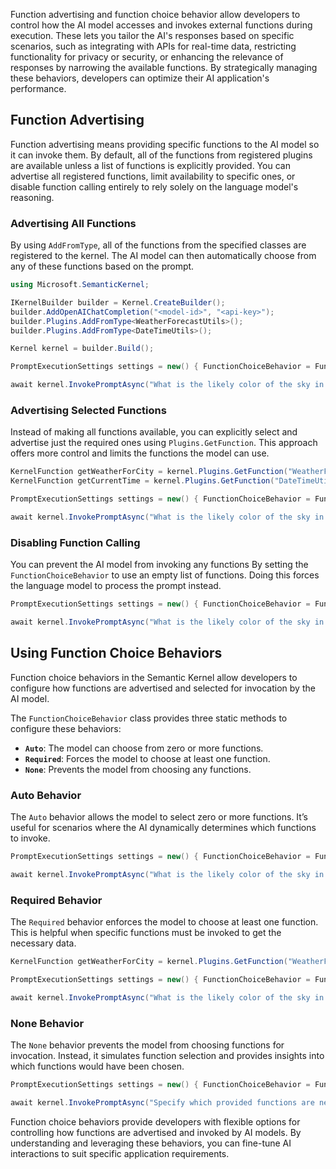 Function advertising and function choice behavior allow developers to control how the AI model accesses and invokes external functions during execution. These lets you tailor the AI's responses based on specific scenarios, such as integrating with APIs for real-time data, restricting functionality for privacy or security, or enhancing the relevance of responses by narrowing the available functions. By strategically managing these behaviors, developers can optimize their AI application's performance.

## Function Advertising

Function advertising means providing specific functions to the AI model so it can invoke them. By default, all of the functions from registered plugins are available unless a list of functions is explicitly provided. You can advertise all registered functions, limit availability to specific ones, or disable function calling entirely to rely solely on the language model's reasoning.

### Advertising All Functions

By using `AddFromType`, all of the functions from the specified classes are registered to the kernel. The AI model can then automatically choose from any of these functions based on the prompt.

```c#
using Microsoft.SemanticKernel;

IKernelBuilder builder = Kernel.CreateBuilder();
builder.AddOpenAIChatCompletion("<model-id>", "<api-key>");
builder.Plugins.AddFromType<WeatherForecastUtils>();
builder.Plugins.AddFromType<DateTimeUtils>();

Kernel kernel = builder.Build();

PromptExecutionSettings settings = new() { FunctionChoiceBehavior = FunctionChoiceBehavior.Auto() };

await kernel.InvokePromptAsync("What is the likely color of the sky in Boston?", new(settings));
```

### Advertising Selected Functions

Instead of making all functions available, you can explicitly select and advertise just the required ones using `Plugins.GetFunction`. This approach offers more control and limits the functions the model can use.

```c#
KernelFunction getWeatherForCity = kernel.Plugins.GetFunction("WeatherForecastUtils", "GetWeatherForCity");
KernelFunction getCurrentTime = kernel.Plugins.GetFunction("DateTimeUtils", "GetCurrentUtcDateTime");

PromptExecutionSettings settings = new() { FunctionChoiceBehavior = FunctionChoiceBehavior.Auto(functions: [getWeatherForCity, getCurrentTime]) };

await kernel.InvokePromptAsync("What is the likely color of the sky in Boston?", new(settings));
```

### Disabling Function Calling

You can prevent the AI model from invoking any functions By setting the `FunctionChoiceBehavior` to use an empty list of functions. Doing this forces the language model to process the prompt instead.

```c#
PromptExecutionSettings settings = new() { FunctionChoiceBehavior = FunctionChoiceBehavior.Auto(functions: []) };

await kernel.InvokePromptAsync("What is the likely color of the sky in Boston?", new(settings));
```

## Using Function Choice Behaviors

Function choice behaviors in the Semantic Kernel allow developers to configure how functions are advertised and selected for invocation by the AI model. 

The `FunctionChoiceBehavior` class provides three static methods to configure these behaviors:

- **`Auto`**: The model can choose from zero or more functions.
- **`Required`**: Forces the model to choose at least one function.
- **`None`**: Prevents the model from choosing any functions.


### Auto Behavior

The `Auto` behavior allows the model to select zero or more functions. It’s useful for scenarios where the AI dynamically determines which functions to invoke.

```c#
PromptExecutionSettings settings = new() { FunctionChoiceBehavior = FunctionChoiceBehavior.Auto() };

await kernel.InvokePromptAsync("What is the likely color of the sky in Boston?", new(settings));
```

### Required Behavior

The `Required` behavior enforces the model to choose at least one function. This is helpful when specific functions must be invoked to get the necessary data.

```c#
KernelFunction getWeatherForCity = kernel.Plugins.GetFunction("WeatherForecastUtils", "GetWeatherForCity");

PromptExecutionSettings settings = new() { FunctionChoiceBehavior = FunctionChoiceBehavior.Required(functions: [getWeatherForCity]) };

await kernel.InvokePromptAsync("What is the likely color of the sky in Boston?", new(settings));
```

### None Behavior

The `None` behavior prevents the model from choosing functions for invocation. Instead, it simulates function selection and provides insights into which functions would have been chosen.

```c#
PromptExecutionSettings settings = new() { FunctionChoiceBehavior = FunctionChoiceBehavior.None() };

await kernel.InvokePromptAsync("Specify which provided functions are needed to determine the sky’s color in Boston.", new(settings));
```

Function choice behaviors provide developers with flexible options for controlling how functions are advertised and invoked by AI models. By understanding and leveraging these behaviors, you can fine-tune AI interactions to suit specific application requirements.

